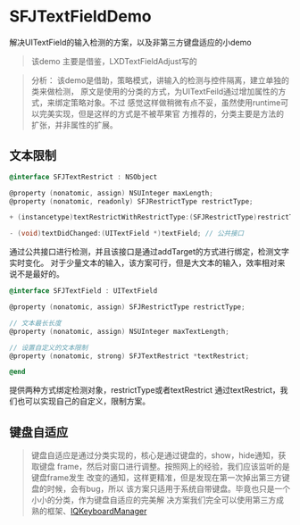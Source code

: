 # SFJTextFieldDemo
解决UITextField的输入检测的方案，以及非第三方键盘适应的小demo

> 该demo 主要是借鉴，LXDTextFieldAdjust写的

> 分析： 该demo是借助，策略模式，讲输入的检测与控件隔离，建立单独的类来做检测，
原文是使用的分类的方式，为UITextFeild通过增加属性的方式，来绑定策略对象。不过
感觉这样做稍微有点不妥，虽然使用runtime可以完美实现，但是这样的方式是不被苹果官
方推荐的，分类主要是方法的扩张，并非属性的扩展。
## 文本限制
```Objective-c
@interface SFJTextRestrict : NSObject

@property (nonatomic, assign) NSUInteger maxLength;
@property (nonatomic, readonly) SFJRestrictType restrictType;

+ (instancetype)textRestrictWithRestrictType:(SFJRestrictType)restrictType;

- (void)textDidChanged:(UITextField *)textField; // 公共接口
```
通过公共接口进行检测，并且该接口是通过addTarget的方式进行绑定，检测文字实时变化。
对于少量文本的输入，该方案可行，但是大文本的输入，效率相对来说不是最好的。

```Objective-c
@interface SFJTextField : UITextField

@property (nonatomic, assign) SFJRestrictType restrictType;

// 文本最长长度
@property (nonatomic, assign) NSUInteger maxTextLength;

// 设置自定义的文本限制
@property (nonatomic, strong) SFJTextRestrict *textRestrict;

@end
```
提供两种方式绑定检测对象，restrictType或者textRestrict
通过textRestrict，我们也可以实现自己的自定义，限制方案。

## 键盘自适应
> 键盘自适应是通过分类实现的，核心是通过键盘的，show，hide通知，获取键盘
frame，然后对窗口进行调整。按照网上的经验，我们应该监听的是键盘frame发生
改变的通知，这样更精准，但是发现在第一次掉出第三方键盘的时候，会有bug，所以
该方案只适用于系统自带键盘。毕竟也只是一个小小的分类，作为键盘自适应的完美解
决方案我们完全可以使用第三方成熟的框架、[IQKeyboardManager](https://github.com/hackiftekhar/IQKeyboardManager)
